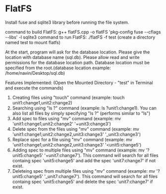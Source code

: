 # FlatFS


Install fuse and sqlite3 library before running the file system.

command to build FlatFS: g++ flatFS.cpp  -o flatFS 'pkg-config fuse --cflags --libs' -l sqlite3
command to run FlatFS: ./flatFS -f test (create a directory named test to mount flatfs)

At the start, program will ask for the database location. Please give the location with database name (sql.db). Please allow read and write permissions for the database location path. Database location must be specified from the root.(database location example: /home/navin/Desktop/sql.db)

Features Implemented: (Open the Mounted Directory - "test" in Terminal and execute the commands)

1. Creating files using "touch" command (example: touch unit1:change1,unit2:change2)
2. Searching using "ls ?" command (example: ls ?unit1:change1). You can also list all files by simply specifying "ls ?" (performs similar to "ls")
3. Add spec to files using "mv" command (example: mv 'unit1:change1,unit2:change2' '+unit3:change3')
4. Delete spec from the files using "mv" command (example: mv 'unit1:change1,unit2:change2,unit3:change3' '_unit3:change3')
5. Replace spec for a file using "mv" command (example: mv 'unit1:change1,unit2:change2,unit3:change3' '<unit5:change5')
6. Adding spec to multiple files using "mv" command (example: mv '?unit5:change5' '+unit7:change7'). This command will search for all files containg spec 'unit5:change5' and add the spec 'unit7:change7' if not exist.
7. Deleteing spec from multiple files using "mv" command (example: mv '?unit5:change5' '_unit7:change7'). This command will search for all files containg spec 'unit5:change5' and delete the spec 'unit7:change7' if exist.
